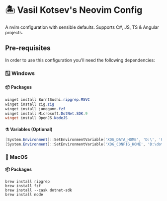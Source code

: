 # 🏝️ Vasil Kotsev's Neovim Config

A nvim configuration with sensible defaults. Supports C#, JS, TS & Angular projects.

## Pre-requisites

In order to use this configuration you'll need the following dependencies:

### 🪟 Windows

#### 📦 Packages

```powershell
winget install BurntSushi.ripgrep.MSVC
winget install zig.zig
winget install junegunn.fzf
winget install Microsoft.DotNet.SDK.9
winget install OpenJS.NodeJS
```
#### ⚗️ Variables (Optional)

```powershell
[System.Environment]::SetEnvironmentVariable('XDG_DATA_HOME', 'D:\', 'User')
[System.Environment]::SetEnvironmentVariable('XDG_CONFIG_HOME', 'D:\dotfiles', 'User')
```

### 🍎 MacOS

#### 📦 Packages
```shell
brew install ripgrep
brew install fzf
brew install --cask dotnet-sdk
brew install node
```
